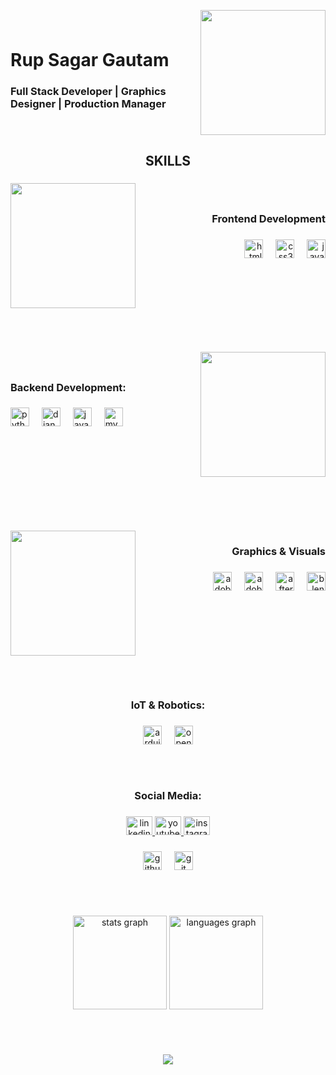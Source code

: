 <div align="center">
  <img height="7" src="https://cdn.discordapp.com/attachments/1078345521695039490/1370422497803112520/image0-1-1-1.gif?ex=6847a6a8&is=68465528&hm=74e2d11cb9732b81701ad9886e83260a97a7dbf98cb460870f2caa1ee4f00e51&"  />
</div>

###

<img align="right" height="200" src="https://www.rupsagargautam.com.np/assets/Photography/Picture%205.JPG"  />

###

<h3 align="center">ㅤ</h3>

###

<h1 align="left">Rup Sagar Gautam</h1>

###

<h3 align="left">Full Stack Developer | Graphics Designer | Production Manager</h3>

###

<br clear="both">

<h2 align="center"></h2>

###

<h2 align="center">SKILLS</h2>

###

<img align="left" height="200" src="https://user-images.githubusercontent.com/74038190/212749447-bfb7e725-6987-49d9-ae85-2015e3e7cc41.gif"  />

###

<h3 align="center">ㅤ</h3>

###

<h3 align="right">Frontend Development</h3>

###

<div align="right">
  <img src="https://img.shields.io/badge/HTML5-E34F26?logo=html5&logoColor=white&style=for-the-badge" height="30" alt="html5 logo"  />
  <img width="12" />
  <img src="https://img.shields.io/badge/CSS3-1572B6?logo=css3&logoColor=white&style=for-the-badge" height="30" alt="css3 logo"  />
  <img width="12" />
  <img src="https://img.shields.io/badge/JavaScript-F7DF1E?logo=javascript&logoColor=black&style=for-the-badge" height="30" alt="javascript logo"  />
</div>

###

<br clear="both">

<div align="center">
  <img height="0" src="https://cdn.discordapp.com/attachments/1078345521695039490/1370422497803112520/image0-1-1-1.gif?ex=6847a6a8&is=68465528&hm=74e2d11cb9732b81701ad9886e83260a97a7dbf98cb460870f2caa1ee4f00e51&"  />
</div>

###

<br clear="both">

<h2 align="center"></h2>

###

<img align="right" height="200" src="https://user-images.githubusercontent.com/74038190/212748842-9fcbad5b-6173-4175-8a61-521f3dbb7514.gif"  />

###

<h3 align="center">ㅤ</h3>

###

<h3 align="left">Backend Development:</h3>

###

<div align="left">
  <img src="https://img.shields.io/badge/Python-3776AB?logo=python&logoColor=white&style=for-the-badge" height="30" alt="python logo"  />
  <img width="12" />
  <img src="https://img.shields.io/badge/Django-092E20?logo=django&logoColor=white&style=for-the-badge" height="30" alt="django logo"  />
  <img width="12" />
  <img src="https://cdn.jsdelivr.net/gh/devicons/devicon/icons/java/java-original.svg" height="30" alt="java logo"  />
  <img width="12" />
  <img src="https://img.shields.io/badge/MySQL-4479A1?logo=mysql&logoColor=white&style=for-the-badge" height="30" alt="mysql logo"  />
</div>

###

<br clear="both">

<div align="center">
  <img height="0" src="https://cdn.discordapp.com/attachments/1078345521695039490/1370422497803112520/image0-1-1-1.gif?ex=6847a6a8&is=68465528&hm=74e2d11cb9732b81701ad9886e83260a97a7dbf98cb460870f2caa1ee4f00e51&"  />
</div>

###

<br clear="both">

<h2 align="center"></h2>

###

<br clear="both">

<img align="left" height="200" src="https://sparkwavegroup.com/wp-content/uploads/2022/08/App-development122-1-1.gif"  />

###

<h3 align="right">Graphics & Visuals</h3>

###

<div align="right">
  <img src="https://skillicons.dev/icons?i=ps" height="30" alt="adobephotoshop logo"  />
  <img width="12" />
  <img src="https://skillicons.dev/icons?i=pr" height="30" alt="adobepremierepro logo"  />
  <img width="12" />
  <img src="https://cdn.jsdelivr.net/gh/devicons/devicon/icons/aftereffects/aftereffects-original.svg" height="30" alt="aftereffects logo"  />
  <img width="12" />
  <img src="https://img.shields.io/badge/Blender-F5792A?logo=blender&logoColor=black&style=for-the-badge" height="30" alt="blender logo"  />
</div>

###

<div align="right">
  <img height="2" src="https://media1.tenor.com/images/b3b66ace65470cba241193b62366dfee/tenor.gif"  />
</div>

###

<br clear="both">

<h2 align="center"></h2>

###

<br clear="both">

<h3 align="center">IoT & Robotics:</h3>

###

<div align="center">
  <img src="https://img.shields.io/badge/Arduino-00979D?logo=arduino&logoColor=white&style=for-the-badge" height="30" alt="arduino logo"  />
  <img width="12" />
  <img src="https://img.shields.io/badge/OpenCV-5C3EE8?logo=opencv&logoColor=white&style=for-the-badge" height="30" alt="opencv logo"  />
</div>

###

<br clear="both">

<h2 align="center"></h2>

###

<h3 align="center">Social Media:</h3>

###

<div align="center">
  <a href="https://www.linkedin.com/in/rup-sagar-gautam/" target="_blank">
    <img src="https://raw.githubusercontent.com/maurodesouza/profile-readme-generator/master/src/assets/icons/social/linkedin/default.svg" width="42" height="30" alt="linkedin logo"  />
  </a>
  <a href="https://www.youtube.com/@NVAGamingOfficial" target="_blank">
    <img src="https://raw.githubusercontent.com/maurodesouza/profile-readme-generator/master/src/assets/icons/social/youtube/default.svg" width="42" height="30" alt="youtube logo"  />
  </a>
  <a href="https://www.instagram.com/iamrsgautam/" target="_blank">
    <img src="https://raw.githubusercontent.com/maurodesouza/profile-readme-generator/master/src/assets/icons/social/instagram/default.svg" width="42" height="30" alt="instagram logo"  />
  </a>
</div>

###

<div align="center">
  <img src="https://img.shields.io/badge/GitHub-181717?logo=github&logoColor=white&style=for-the-badge" height="30" alt="github logo"  />
  <img width="12" />
  <img src="https://cdn.simpleicons.org/git/F05032" height="30" alt="git logo"  />
</div>

###

<br clear="both">

<h2 align="center"></h2>

###

<div align="center">
  <img src="https://github-readme-stats.vercel.app/api?username=RupSagarGautam&hide_title=false&hide_rank=false&show_icons=true&include_all_commits=true&count_private=true&disable_animations=false&theme=dracula&locale=en&hide_border=false&order=1" height="150" alt="stats graph"  />
  <img src="https://github-readme-stats.vercel.app/api/top-langs?username=RupSagarGautam&locale=en&hide_title=false&layout=compact&card_width=320&langs_count=5&theme=dracula&hide_border=false&order=2" height="150" alt="languages graph"  />
</div>

###

<br clear="both">

<h2 align="center"></h2>

###

<div align="center">
  <img src="https://visitor-badge.laobi.icu/badge?page_id=RupSagarGautam.RupSagarGautam&left_color=blueviolet&right_color=brown&left_text=Profile%20Visitors"  />
</div>

###

<br clear="both">

<h2 align="center"></h2>

###



###

<div align="center">
  <img height="7" src="https://cdn.discordapp.com/attachments/1078345521695039490/1370422497803112520/image0-1-1-1.gif?ex=6847a6a8&is=68465528&hm=74e2d11cb9732b81701ad9886e83260a97a7dbf98cb460870f2caa1ee4f00e51&"  />
</div>

###

